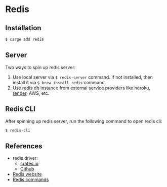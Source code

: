 # Redis

## Installation

```sh
$ cargo add redis
```

## Server

Two ways to spin up redis server:

1. Use local server via `$ redis-server` command. If not installed, then install it via `$ brew install redis` command.
2. Use redis db instance from external service providers like heroku, [render](https://dashboard.render.com/), AWS, etc.

## Redis CLI

After spinning up redis server, run the following command to open redis cli:

```sh
$ redis-cli
```

## References

- redis driver:
  - [crates.io](https://crates.io/crates/redis)
  - [Github](https://github.com/redis-rs/redis-rs)
- [Redis website](https://redis.io/)
- [Redis commands](https://redis.io/commands/)

